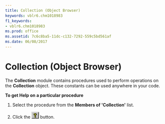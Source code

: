```yaml
---
title: Collection (Object Browser)
keywords: vblr6.chm1018983
f1_keywords:
- vblr6.chm1018983
ms.prod: office
ms.assetid: 7c6c8ba5-11dc-c132-7292-559c5bd561af
ms.date: 06/08/2017
---
```



# Collection (Object Browser)

The  **Collection** module contains procedures used to perform operations on the **Collection** object. These constants can be used anywhere in your code.

 **To get Help on a particular procedure**




1. Select the procedure from the  **Members of 'Collection'** list.
    
2. Click the 
![Help button](../../../images/but_help_ZA01201583.gif) button.
    



